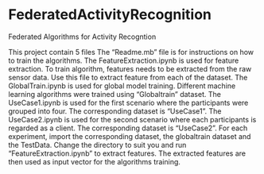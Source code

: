 # FederatedActivityRecognition
Federated Algorithms for Activity Recogntion


This project contain 5 files
The “Readme.mb” file is for instructions on how to train the algorithms.
The FeatureExtraction.ipynb is used for feature extraction. To train algorithm, features needs to be extracted from the raw sensor data. Use this file to extract feature from each of the dataset. 
The GlobalTrain.ipynb is used for global model training. Different machine learning algorithms were trained using “Globaltrain” dataset. 
The UseCase1.ipynb is used for the first  scenario where the participants were grouped into four. The corresponding dataset is “UseCase1”. 
The UseCase2.ipynb is used for the second  scenario where  each participants  is regarded as a client. The corresponding dataset is “UseCase2”. 
For each experiment, import the corresponding dataset, the globaltrain dataset and the TestData. Change the directory to suit you and run “FeatureExtraction.ipynb” to extract features. The extracted features are then used as input vector for the algorithms training. 
